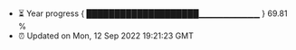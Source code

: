 - ⏳ Year progress { ████████████████████▁▁▁▁▁▁▁▁▁▁ } 69.81 %
- ⏰ Updated on Mon, 12 Sep 2022 19:21:23 GMT

